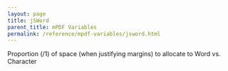 ```yaml
---
layout: page
title: jSWord
parent_title: mPDF Variables
permalink: /reference/mpdf-variables/jsword.html
---
```


<div id="bpmbook" class="bpmbook" style="direction:ltr;">
<div class="topic_user_field">
<div id="U0">
<p>Proportion (/1) of space (when justifying margins) to allocate to Word vs. Character</p>
</div>
</div>

